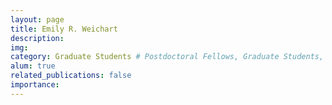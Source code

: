 ```yaml
---
layout: page
title: Emily R. Weichart
description:
img:
category: Graduate Students # Postdoctoral Fellows, Graduate Students, Postbac Research Assistants, Undergraduate Research Assistants
alum: true
related_publications: false
importance:
---
```

